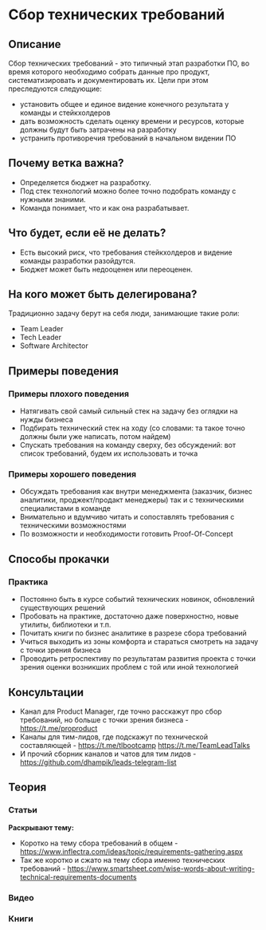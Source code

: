 # Сбор технических требований
## Описание
Сбор технических требований - это типичный этап разработки ПО, во время которого необходимо собрать данные про продукт, систематизировать и документировать их.
Цели при этом преследуются следующие:
- установить общее и единое видение конечного результата у команды и стейкхолдеров
- дать возможность сделать оценку времени и ресурсов, которые должны будут быть затрачены на разработку
- устранить противоречия требований в начальном видении ПО

## Почему ветка важна?
- Определяется бюджет на разработку.
- Под стек технологий можно более точно подобрать команду с нужными знаними.
- Команда понимает, что и как она разрабатывает.

## Что будет, если её не делать?
- Есть высокий риск, что требования стейкхолдеров и видение команды разработки разойдутся.
- Бюджет может быть недооценен или переоценен.

## На кого может быть делегирована?
Традиционно задачу берут на себя люди, занимающие такие роли:
- Team Leader
- Tech Leader
- Software Architector

## Примеры поведения
### Примеры плохого поведения
- Натягивать свой самый сильный стек на задачу без оглядки на нужды бизнеса
- Подбирать технический стек на ходу (со словами: та такое точно должны были уже написать, потом найдем)
- Спускать требования на команду сверху, без обсуждений: вот список требований, будем их использовать и точка
### Примеры хорошего поведения
- Обсуждать требования как внутри менеджмента (заказчик, бизнес аналитики, проджект/продакт менеджеры) так и с техническими специалистами в команде
- Внимательно и вдумчиво читать и сопоставлять требования с техническими возможностями
- По возможности и необходимости готовить Proof-Of-Concept

## Способы прокачки
### Практика
- Постоянно быть в курсе событий технических новинок, обновлений существующих решений
- Пробовать на практике, достаточно даже поверхностно, новые утилиты, библиотеки и т.п.
- Почитать книги по бизнес аналитике в разрезе сбора требований
- Учиться выходить из зоны комфорта и стараться смотреть на задачу с точки зрения бизнеса
- Проводить ретроспективу по результатам развития проекта с точки зрения оценки возникших проблем с той или иной технологией

## Консультации
- Канал для Product Manager, где точно расскажут про сбор требований, но больше с точки зрения бизнеса - https://t.me/proproduct
- Каналы для тим-лидов, где подскажут по технической составляющей - https://t.me/tlbootcamp https://t.me/TeamLeadTalks
- И прочий сборник каналов и чатов для тим лидов - https://github.com/dhampik/leads-telegram-list

## Теория
### Статьи
**Раскрывают тему:**
- Коротко на тему сбора требований в общем - https://www.inflectra.com/ideas/topic/requirements-gathering.aspx
- Так же коротко и сжато на тему сбора именно технических требований - https://www.smartsheet.com/wise-words-about-writing-technical-requirements-documents

### Видео

### Книги
